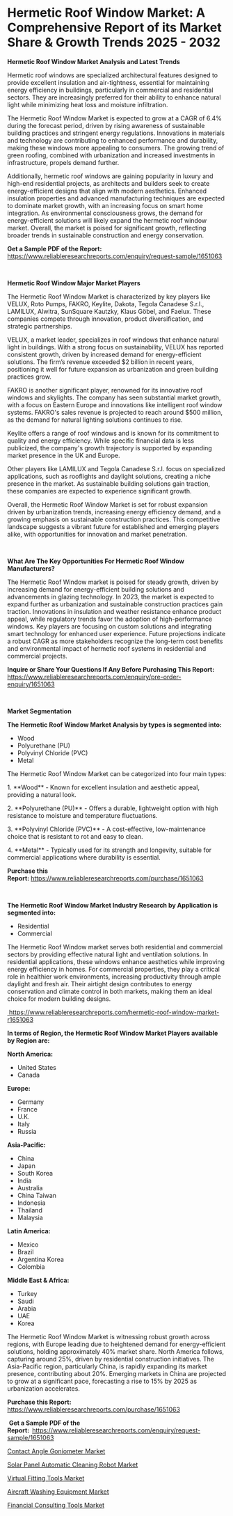 <p><h1>Hermetic Roof Window Market: A Comprehensive Report of its Market Share & Growth Trends 2025 - 2032</h1></p><p><strong>Hermetic Roof Window Market Analysis and Latest Trends</strong></p>
<p><p>Hermetic roof windows are specialized architectural features designed to provide excellent insulation and air-tightness, essential for maintaining energy efficiency in buildings, particularly in commercial and residential sectors. They are increasingly preferred for their ability to enhance natural light while minimizing heat loss and moisture infiltration.</p><p>The Hermetic Roof Window Market is expected to grow at a CAGR of 6.4% during the forecast period, driven by rising awareness of sustainable building practices and stringent energy regulations. Innovations in materials and technology are contributing to enhanced performance and durability, making these windows more appealing to consumers. The growing trend of green roofing, combined with urbanization and increased investments in infrastructure, propels demand further.</p><p>Additionally, hermetic roof windows are gaining popularity in luxury and high-end residential projects, as architects and builders seek to create energy-efficient designs that align with modern aesthetics. Enhanced insulation properties and advanced manufacturing techniques are expected to dominate market growth, with an increasing focus on smart home integration. As environmental consciousness grows, the demand for energy-efficient solutions will likely expand the hermetic roof window market. Overall, the market is poised for significant growth, reflecting broader trends in sustainable construction and energy conservation.</p></p>
<p><strong>Get a Sample PDF of the Report:&nbsp;</strong> <a href="https://www.reliableresearchreports.com/enquiry/request-sample/1651063?utm_campaign=11&utm_medium=2&utm_source=Github&utm_content=ia&utm_term=23032025&utm_id=hermetic-roof-window">https://www.reliableresearchreports.com/enquiry/request-sample/1651063</a></p>
<p>&nbsp;</p>
<p><strong>Hermetic Roof Window Major Market Players</strong></p>
<p><p>The Hermetic Roof Window Market is characterized by key players like VELUX, Roto Pumps, FAKRO, Keylite, Dakota, Tegola Canadese S.r.l., LAMILUX, Alwitra, SunSquare Kautzky, Klaus Göbel, and Faelux. These companies compete through innovation, product diversification, and strategic partnerships.</p><p>VELUX, a market leader, specializes in roof windows that enhance natural light in buildings. With a strong focus on sustainability, VELUX has reported consistent growth, driven by increased demand for energy-efficient solutions. The firm’s revenue exceeded $2 billion in recent years, positioning it well for future expansion as urbanization and green building practices grow.</p><p>FAKRO is another significant player, renowned for its innovative roof windows and skylights. The company has seen substantial market growth, with a focus on Eastern Europe and innovations like intelligent roof window systems. FAKRO's sales revenue is projected to reach around $500 million, as the demand for natural lighting solutions continues to rise.</p><p>Keylite offers a range of roof windows and is known for its commitment to quality and energy efficiency. While specific financial data is less publicized, the company's growth trajectory is supported by expanding market presence in the UK and Europe.</p><p>Other players like LAMILUX and Tegola Canadese S.r.l. focus on specialized applications, such as rooflights and daylight solutions, creating a niche presence in the market. As sustainable building solutions gain traction, these companies are expected to experience significant growth.</p><p>Overall, the Hermetic Roof Window Market is set for robust expansion driven by urbanization trends, increasing energy efficiency demand, and a growing emphasis on sustainable construction practices. This competitive landscape suggests a vibrant future for established and emerging players alike, with opportunities for innovation and market penetration.</p></p>
<p>&nbsp;</p>
<p><strong>What Are The Key Opportunities For Hermetic Roof Window Manufacturers?</strong></p>
<p><p>The Hermetic Roof Window market is poised for steady growth, driven by increasing demand for energy-efficient building solutions and advancements in glazing technology. In 2023, the market is expected to expand further as urbanization and sustainable construction practices gain traction. Innovations in insulation and weather resistance enhance product appeal, while regulatory trends favor the adoption of high-performance windows. Key players are focusing on custom solutions and integrating smart technology for enhanced user experience. Future projections indicate a robust CAGR as more stakeholders recognize the long-term cost benefits and environmental impact of hermetic roof systems in residential and commercial projects.</p></p>
<p><strong>Inquire or Share Your Questions If Any Before Purchasing This Report:</strong> <a href="https://www.reliableresearchreports.com/enquiry/pre-order-enquiry/1651063?utm_campaign=11&utm_medium=2&utm_source=Github&utm_content=ia&utm_term=23032025&utm_id=hermetic-roof-window">https://www.reliableresearchreports.com/enquiry/pre-order-enquiry/1651063</a></p>
<p>&nbsp;</p>
<p><strong>Market Segmentation</strong></p>
<p><strong>The Hermetic Roof Window Market Analysis by types is segmented into:</strong></p>
<p><ul><li>Wood</li><li>Polyurethane (PU)</li><li>Polyvinyl Chloride (PVC)</li><li>Metal</li></ul></p>
<p><p>The Hermetic Roof Window Market can be categorized into four main types: </p><p>1. **Wood** - Known for excellent insulation and aesthetic appeal, providing a natural look.</p><p>2. **Polyurethane (PU)** - Offers a durable, lightweight option with high resistance to moisture and temperature fluctuations.</p><p>3. **Polyvinyl Chloride (PVC)** - A cost-effective, low-maintenance choice that is resistant to rot and easy to clean.</p><p>4. **Metal** - Typically used for its strength and longevity, suitable for commercial applications where durability is essential.</p></p>
<p><strong>Purchase this Report:&nbsp;</strong><a href="https://www.reliableresearchreports.com/purchase/1651063?utm_campaign=11&utm_medium=2&utm_source=Github&utm_content=ia&utm_term=23032025&utm_id=hermetic-roof-window">https://www.reliableresearchreports.com/purchase/1651063</a></p>
<p>&nbsp;</p>
<p><strong>The Hermetic Roof Window Market Industry Research by Application is segmented into:</strong></p>
<p><ul><li>Residential</li><li>Commercial</li></ul></p>
<p><p>The Hermetic Roof Window market serves both residential and commercial sectors by providing effective natural light and ventilation solutions. In residential applications, these windows enhance aesthetics while improving energy efficiency in homes. For commercial properties, they play a critical role in healthier work environments, increasing productivity through ample daylight and fresh air. Their airtight design contributes to energy conservation and climate control in both markets, making them an ideal choice for modern building designs.</p></p>
<p><a href="https://www.reliableresearchreports.com/hermetic-roof-window-market-r1651063?utm_campaign=11&utm_medium=2&utm_source=Github&utm_content=ia&utm_term=23032025&utm_id=hermetic-roof-window">&nbsp;https://www.reliableresearchreports.com/hermetic-roof-window-market-r1651063</a></p>
<p><strong>In terms of Region, the Hermetic Roof Window Market Players available by Region are:</strong></p>
<p>
    <p> <strong> North America: </strong>
        <ul>
            <li>United States</li>
            <li>Canada</li>
        </ul>
        </p> 
    <p> <strong> Europe: </strong>
        <ul>
            <li>Germany</li>
            <li>France</li>
            <li>U.K.</li>
            <li>Italy</li>
            <li>Russia</li>
        </ul>
        </p> 
    <p> <strong> Asia-Pacific: </strong>
        <ul>
            <li>China</li>
            <li>Japan</li>
            <li>South Korea</li>
            <li>India</li>
            <li>Australia</li>
            <li>China Taiwan</li>
            <li>Indonesia</li>
            <li>Thailand</li>
            <li>Malaysia</li>
        </ul>
        </p> 
    <p> <strong> Latin America: </strong>
        <ul>
            <li>Mexico</li>
            <li>Brazil</li>
            <li>Argentina Korea</li>
            <li>Colombia</li>
        </ul>
        </p> 
    <p> <strong> Middle East & Africa: </strong>
        <ul>
            <li>Turkey</li>
            <li>Saudi</li>
            <li>Arabia</li>
            <li>UAE</li>
            <li>Korea</li>
        </ul>
    </p>
    </p>
<p><p>The Hermetic Roof Window Market is witnessing robust growth across regions, with Europe leading due to heightened demand for energy-efficient solutions, holding approximately 40% market share. North America follows, capturing around 25%, driven by residential construction initiatives. The Asia-Pacific region, particularly China, is rapidly expanding its market presence, contributing about 20%. Emerging markets in China are projected to grow at a significant pace, forecasting a rise to 15% by 2025 as urbanization accelerates.</p></p>
<p><strong>Purchase this Report: </strong><a href="https://www.reliableresearchreports.com/purchase/1651063?utm_campaign=11&utm_medium=2&utm_source=Github&utm_content=ia&utm_term=23032025&utm_id=hermetic-roof-window">https://www.reliableresearchreports.com/purchase/1651063</a></p>
<p>&nbsp;<strong>Get a Sample PDF of the Report:&nbsp;&nbsp;</strong><a href="https://www.reliableresearchreports.com/enquiry/request-sample/1651063?utm_campaign=11&utm_medium=2&utm_source=Github&utm_content=ia&utm_term=23032025&utm_id=hermetic-roof-window">https://www.reliableresearchreports.com/enquiry/request-sample/1651063</a></p>
<p><strong></strong></p>
<p><p><a href="https://www.linkedin.com/pulse/analyzing-projected-cagr-106-contact-angle-goniometer-market-analysis-p0mae?utm_campaign=11&utm_medium=2&utm_source=Github&utm_content=ia&utm_term=23032025&utm_id=hermetic-roof-window">Contact Angle Goniometer Market</a></p><p><a href="https://www.linkedin.com/pulse/insightson-solar-panel-automatic-cleaning-robot-market-examining-bmxte?utm_campaign=11&utm_medium=2&utm_source=Github&utm_content=ia&utm_term=23032025&utm_id=hermetic-roof-window">Solar Panel Automatic Cleaning Robot Market</a></p><p><a href="https://github.com/tauchzuazoli/Market-Research-Report-List-1/blob/main/virtual-fitting-tools-market.md?utm_campaign=11&utm_medium=2&utm_source=Github&utm_content=ia&utm_term=23032025&utm_id=hermetic-roof-window">Virtual Fitting Tools Market</a></p><p><a href="https://www.linkedin.com/pulse/in-depth-aircraft-washing-equipment-market-study-2025-2032-2ooie?utm_campaign=11&utm_medium=2&utm_source=Github&utm_content=ia&utm_term=23032025&utm_id=hermetic-roof-window">Aircraft Washing Equipment Market</a></p><p><a href="https://github.com/zappasuccofz/Market-Research-Report-List-1/blob/main/financial-consulting-tools-market.md?utm_campaign=11&utm_medium=2&utm_source=Github&utm_content=ia&utm_term=23032025&utm_id=hermetic-roof-window">Financial Consulting Tools Market</a></p></p>